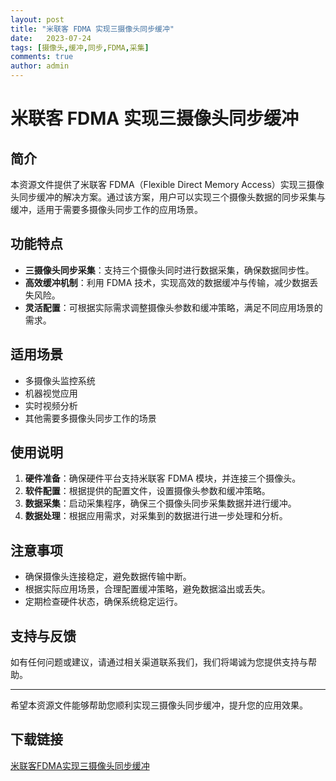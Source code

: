 ```yaml
---
layout: post
title: "米联客 FDMA 实现三摄像头同步缓冲"
date:   2023-07-24
tags: [摄像头,缓冲,同步,FDMA,采集]
comments: true
author: admin
---
```

# 米联客 FDMA 实现三摄像头同步缓冲

## 简介
本资源文件提供了米联客 FDMA（Flexible Direct Memory Access）实现三摄像头同步缓冲的解决方案。通过该方案，用户可以实现三个摄像头数据的同步采集与缓冲，适用于需要多摄像头同步工作的应用场景。

## 功能特点
- **三摄像头同步采集**：支持三个摄像头同时进行数据采集，确保数据同步性。
- **高效缓冲机制**：利用 FDMA 技术，实现高效的数据缓冲与传输，减少数据丢失风险。
- **灵活配置**：可根据实际需求调整摄像头参数和缓冲策略，满足不同应用场景的需求。

## 适用场景
- 多摄像头监控系统
- 机器视觉应用
- 实时视频分析
- 其他需要多摄像头同步工作的场景

## 使用说明
1. **硬件准备**：确保硬件平台支持米联客 FDMA 模块，并连接三个摄像头。
2. **软件配置**：根据提供的配置文件，设置摄像头参数和缓冲策略。
3. **数据采集**：启动采集程序，确保三个摄像头同步采集数据并进行缓冲。
4. **数据处理**：根据应用需求，对采集到的数据进行进一步处理和分析。

## 注意事项
- 确保摄像头连接稳定，避免数据传输中断。
- 根据实际应用场景，合理配置缓冲策略，避免数据溢出或丢失。
- 定期检查硬件状态，确保系统稳定运行。

## 支持与反馈
如有任何问题或建议，请通过相关渠道联系我们，我们将竭诚为您提供支持与帮助。

---

希望本资源文件能够帮助您顺利实现三摄像头同步缓冲，提升您的应用效果。

## 下载链接

[米联客FDMA实现三摄像头同步缓冲](https://pan.quark.cn/s/3c472db83145)